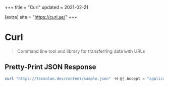 +++
title = "Curl"
updated = 2021-02-21

[extra]
site = "https://curl.se/"
+++

# Curl
> Command line tool and library for transferring data with URLs

## Pretty-Print JSON Response

```powershell
curl "https://tscanlon.dev/content/sample.json" -H @{ Accept = "application/json" } -ContentType 'application/json' -UseBasicParsing | ForEach-Object { echo $_.Content } | jq '.'
```